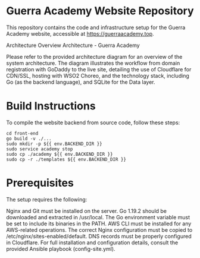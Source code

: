 # Guerra Academy Website Repository
This repository contains the code and infrastructure setup for the Guerra Academy website, accessible at https://guerraacademy.top.

Architecture Overview
Architecture - Guerra Academy

Please refer to the provided architecture diagram for an overview of the system architecture. The diagram illustrates the workflow from domain registration with GoDaddy to the live site, detailing the use of Cloudflare for CDN/SSL, hosting with WSO2 Choreo, and the technology stack, including Go (as the backend language), and SQLite for the Data layer.

# Build Instructions
To compile the website backend from source code, follow these steps:

```
cd front-end
go build -v ./...
sudo mkdir -p ${{ env.BACKEND_DIR }}
sudo service academy stop
sudo cp ./academy ${{ env.BACKEND_DIR }}
sudo cp -r ./templates ${{ env.BACKEND_DIR }}
```

# Prerequisites
The setup requires the following:

Nginx and Git must be installed on the server.
Go 1.19.2 should be downloaded and extracted in /usr/local.
The Go environment variable must be set to include its binaries in the PATH.
AWS CLI must be installed for any AWS-related operations.
The correct Nginx configuration must be copied to /etc/nginx/sites-enabled/default.
DNS records must be properly configured in Cloudflare.
For full installation and configuration details, consult the provided Ansible playbook (config-site.yml).
